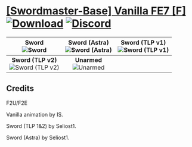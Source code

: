 # [\[Swordmaster-Base\] Vanilla FE7 \[F\]](https://github.com/Klokinator/FE-Repo/tree/main/Battle%20Animations/Infantry%20-%20(Swd)%20Myrms%20and%20Swordmasters/%5BSwordmaster-Base%5D%20Vanilla%20FE7%20%5BF%5D) [![Download](https://img.shields.io/badge/Download--red?style=social&logo=github)](https://minhaskamal.github.io/DownGit/#/home?url=https://github.com/Klokinator/FE-Repo/tree/main/Battle%20Animations/Infantry%20-%20(Swd)%20Myrms%20and%20Swordmasters/%5BSwordmaster-Base%5D%20Vanilla%20FE7%20%5BF%5D) [![Discord](https://img.shields.io/badge/Discord--blue?style=social&logo=discord)](https://discord.gg/C7VNGnyTPA)

| <b>Sword</b><br/><img alt="Sword" src="https://raw.githubusercontent.com/Klokinator/FE-Repo/main/Battle%20Animations/Infantry%20-%20(Swd)%20Myrms%20and%20Swordmasters/%5BSwordmaster-Base%5D%20Vanilla%20FE7%20%5BF%5D/1.%20Sword/Sword.gif"/> | <b>Sword (Astra)</b><br/><img alt="Sword (Astra)" src="https://raw.githubusercontent.com/Klokinator/FE-Repo/main/Battle%20Animations/Infantry%20-%20(Swd)%20Myrms%20and%20Swordmasters/%5BSwordmaster-Base%5D%20Vanilla%20FE7%20%5BF%5D/1.%20Sword%20(Astra)/Sword.gif"/> | <b>Sword (TLP v1)</b><br/><img alt="Sword (TLP v1)" src="https://raw.githubusercontent.com/Klokinator/FE-Repo/main/Battle%20Animations/Infantry%20-%20(Swd)%20Myrms%20and%20Swordmasters/%5BSwordmaster-Base%5D%20Vanilla%20FE7%20%5BF%5D/1.%20Sword%20(TLP%20v1)/Sword.gif"/> |
| :---: | :---: | :---: |
| <b>Sword (TLP v2)</b><br/><img alt="Sword (TLP v2)" src="https://raw.githubusercontent.com/Klokinator/FE-Repo/main/Battle%20Animations/Infantry%20-%20(Swd)%20Myrms%20and%20Swordmasters/%5BSwordmaster-Base%5D%20Vanilla%20FE7%20%5BF%5D/1.%20Sword%20(TLP%20v2)/Sword.gif"/> | <b>Unarmed</b><br/><img alt="Unarmed" src="https://raw.githubusercontent.com/Klokinator/FE-Repo/main/Battle%20Animations/Infantry%20-%20(Swd)%20Myrms%20and%20Swordmasters/%5BSwordmaster-Base%5D%20Vanilla%20FE7%20%5BF%5D/8.%20Unarmed/Unarmed.gif"/> |

## Credits

F2U/F2E

Vanilla animation by IS.

Sword (TLP 1&2) by Seliost1.

Sword (Astra) by Seliost1.

